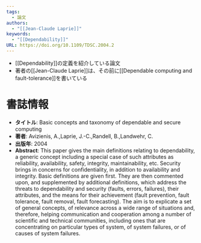 ```yaml
---
tags:
  - 論文
authors:
  - "[[Jean-Claude Laprie]]"
keywords:
  - "[[Dependability]]"
URL: https://doi.org/10.1109/TDSC.2004.2
---
```

- [[Dependability]]の定義を紹介している論文
- 著者の[[Jean-Claude Laprie]]は、その前に[[Dependable computing and fault-tolerance]]を書いている

# 書誌情報
- **タイトル**: Basic concepts and taxonomy of dependable and secure computing
- **著者**: Avizienis, A.,Laprie, J.-C.,Randell, B.,Landwehr, C.
- **出版年**: 2004
- **Abstract**:
  This paper gives the main definitions relating to dependability, a generic concept including a special case of such attributes as reliability, availability, safety, integrity, maintainability, etc. Security brings in concerns for confidentiality, in addition to availability and integrity. Basic definitions are given first. They are then commented upon, and supplemented by additional definitions, which address the threats to dependability and security (faults, errors, failures), their attributes, and the means for their achievement (fault prevention, fault tolerance, fault removal, fault forecasting). The aim is to explicate a set of general concepts, of relevance across a wide range of situations and, therefore, helping communication and cooperation among a number of scientific and technical communities, including ones that are concentrating on particular types of system, of system failures, or of causes of system failures.
